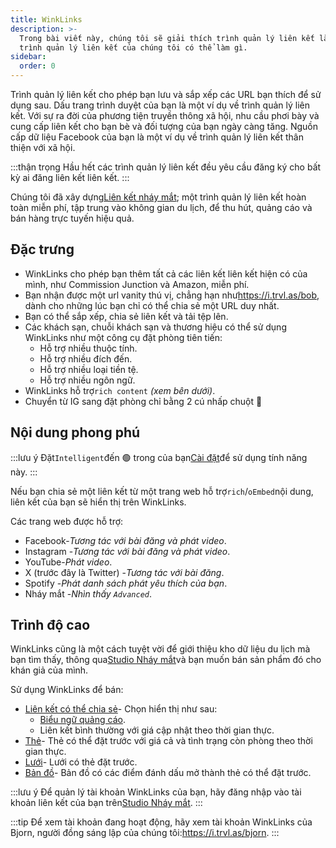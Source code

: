 ```yaml
---
title: WinkLinks
description: >-
  Trong bài viết này, chúng tôi sẽ giải thích trình quản lý liên kết là gì và
  trình quản lý liên kết của chúng tôi có thể làm gì.
sidebar:
  order: 0
---
```

Trình quản lý liên kết cho phép bạn lưu và sắp xếp các URL bạn thích để sử dụng sau. Dấu trang trình duyệt của bạn là một ví dụ về trình quản lý liên kết. Với sự ra đời của phương tiện truyền thông xã hội, nhu cầu phơi bày và cung cấp liên kết cho bạn bè và đối tượng của bạn ngày càng tăng. Nguồn cấp dữ liệu Facebook của bạn là một ví dụ về trình quản lý liên kết thân thiện với xã hội.

:::thận trọng
Hầu hết các trình quản lý liên kết đều yêu cầu đăng ký cho bất kỳ ai đăng liên kết liên kết.
:::

Chúng tôi đã xây dựng[Liên kết nháy mắt](https://i.trvl.as/); một trình quản lý liên kết hoàn toàn miễn phí, tập trung vào không gian du lịch, để thu hút, quảng cáo và bán hàng trực tuyến hiệu quả.

## Đặc trưng

* WinkLinks cho phép bạn thêm tất cả các liên kết liên kết hiện có của mình, như Commission Junction và Amazon, miễn phí.
* Bạn nhận được một url vanity thú vị, chẳng hạn như<https://i.trvl.as/bob>, dành cho những lúc bạn chỉ có thể chia sẻ một URL duy nhất.
* Bạn có thể sắp xếp, chia sẻ liên kết và tải tệp lên.
* Các khách sạn, chuỗi khách sạn và thương hiệu có thể sử dụng WinkLinks như một công cụ đặt phòng tiên tiến:
  * Hỗ trợ nhiều thuộc tính.
  * Hỗ trợ nhiều đích đến.
  * Hỗ trợ nhiều loại tiền tệ.
  * Hỗ trợ nhiều ngôn ngữ.
* WinkLinks hỗ trợ`rich content` *(xem bên dưới)*.
* Chuyển từ IG sang đặt phòng chỉ bằng 2 cú nhấp chuột 🚀

## Nội dung phong phú

:::lưu ý
Đặt`Intelligent`đến 🟢 trong của bạn[Cài đặt](/link-manager/settings)để sử dụng tính năng này.
:::

Nếu bạn chia sẻ một liên kết từ một trang web hỗ trợ`rich`/`oEmbed`nội dung, liên kết của bạn sẽ hiển thị trên WinkLinks.

Các trang web được hỗ trợ:

* Facebook-*Tương tác với bài đăng và phát video*.
* Instagram -*Tương tác với bài đăng và phát video*.
* YouTube-*Phát video*.
* X (trước đây là Twitter) -*Tương tác với bài đăng*.
* Spotify -*Phát danh sách phát yêu thích của bạn*.
* Nháy mắt -*Nhìn thấy `Advanced`*.

## Trình độ cao

WinkLinks cũng là một cách tuyệt vời để giới thiệu kho dữ liệu du lịch mà bạn tìm thấy, thông qua[Studio Nháy mắt](https://studio.wink.travel)và bạn muốn bán sản phẩm đó cho khán giả của mình.

Sử dụng WinkLinks để bán:

* [Liên kết có thể chia sẻ](/studio/shareable-links)- Chọn hiển thị như sau:
  * [Biểu ngữ quảng cáo](/developers/web-components/#content-loader).
  * Liên kết bình thường với giá cập nhật theo thời gian thực.
* [Thẻ](/studio/cards)- Thẻ có thể đặt trước với giá cả và tình trạng còn phòng theo thời gian thực.
* [Lưới](/studio/grids)- Lưới có thẻ đặt trước.
* [Bản đồ](/studio/maps)- Bản đồ có các điểm đánh dấu mở thành thẻ có thể đặt trước.

:::lưu ý
Để quản lý tài khoản WinkLinks của bạn, hãy đăng nhập vào tài khoản liên kết của bạn trên[Studio Nháy mắt](https://studio.wink.travel).
:::

:::tip
Để xem tài khoản đang hoạt động, hãy xem tài khoản WinkLinks của Bjorn, người đồng sáng lập của chúng tôi:<https://i.trvl.as/bjorn>.
:::

